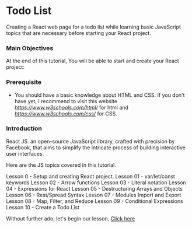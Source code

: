 # Todo List

Creating a React web page for a todo list while learning basic JavaScript topics that are necessary before starting your React project.

### Main Objectives

At the end of this tutorial, You will be able to start and create your React project:

### Prerequisite

- You should have a basic knowledge about HTML and CSS. If you don't have yet, I recommend to visit this website *https://www.w3schools.com/html/* for html and *https://www.w3schools.com/css/* for CSS.

### Introduction

React JS. an open-source JavaScript library, crafted with precision by Facebook, that aims to simplify the intricate process of building interactive user interfaces.

Here are the JS topics covered in this tutorial.

Lesson 0 - Setup and creating React project.
Lesson 01 - var/let/const keywords
Lesson 02 - Arrow functions
Lesson 03 - Literal notation
Lesson 04 - Expressions for React
Lesson 05 - Destructuring Arrays and Objects
Lesson 06 - Rest/Spread Syntax
Lesson 07 - Modules Import and Export
Lesson 08 - Map, Filter, and Reduce
Lesson 09 - Conditional Expressions
Lesson 10 - Create a Todo List

Without further ado, let's begin our lesson. [Click here](https://github.com/sharproyalz/todo-list-react-tutorial/blob/main/javascript_tutorial/0_lesson.md)
